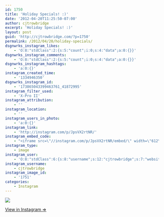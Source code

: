 ```yaml
---
id: 1750
title: 'Holiday Specials! :)'
date: '2012-04-20T11:25:50-07:00'
author: cjtrowbridge
excerpt: 'Holiday Specials! :)'
layout: post
guid: 'http://cjtrowbridge.com/?p=1750'
permalink: /2012/04/20/holiday-specials/
dsgnwrks_instagram_likes:
    - 'O:8:"stdClass":2:{s:5:"count";i:0;s:4:"data";a:0:{}}'
dsgnwrks_instagram_comments:
    - 'O:8:"stdClass":2:{s:5:"count";i:0;s:4:"data";a:0:{}}'
dsgnwrks_instagram_hashtags:
    - 'a:0:{}'
instagram_created_time:
    - '1334946350'
dsgnwrks_instagram_id:
    - '173865043399463761_41872995'
instagram_filter_used:
    - 'X-Pro II'
instagram_attribution:
    - ''
instagram_location:
    - ''
instagram_users_in_photo:
    - 'a:0:{}'
instagram_link:
    - 'http://instagram.com/p/JpsVX2rtNR/'
instagram_embed_code:
    - "<iframe src=\"//instagram.com/p/JpsVX2rtNR/embed/\" width=\"612\" height=\"710\" frameborder=\"0\" scrolling=\"no\" allowtransparency=\"true\"></iframe>\n"
instagram_type:
    - image
instagram_user:
    - 'O:8:"stdClass":6:{s:8:"username";s:12:"cjtrowbridge";s:7:"website";s:0:"";s:15:"profile_picture";s:103:"https://igcdn-photos-f-a.akamaihd.net/hphotos-ak-xpa1/t51.2885-19/925559_452430704897917_67836701_a.jpg";s:9:"full_name";s:13:"CJ Trowbridge";s:3:"bio";s:0:"";s:2:"id";s:8:"41872995";}'
instagram_username:
    - cjtrowbridge
instagram_image_id:
    - '1751'
categories:
    - Instagram
---
```


[![](http://blog.cjtrowbridge.com/wp-content/uploads/2012/04/415f48568b1611e1abd61231381b6d77_7.jpg)](http://instagram.com/p/JpsVX2rtNR/)

[View in Instagram ⇒](http://instagram.com/p/JpsVX2rtNR/)